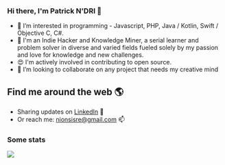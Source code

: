 ### Hi there, I'm Patrick N'DRI 👋

- 👀 I’m interested in programming - Javascript, PHP, Java / Kotlin, Swift / Objective C, C#.
- 🧠 I'm an Indie Hacker and Knowledge Miner, a serial learner and problem solver in diverse and varied fields fueled solely by my passion and love for knowledge and new challenges.
- 😍 I'm actively involved in contributing to open source.
- 💞️ I’m looking to collaborate on any project that needs my creative mind

## Find me around the web 🌎

- Sharing updates on [LinkedIn](https://www.linkedin.com/in/nionsisre/) 💼
- Or reach me: nionsisre@gmail.com 📫

### Some stats

<!--<img height="180em" src="https://github-readme-stats.vercel.app/api?username=nionsisre&show_icons=true&count_private=true" alt="Kouassi Nionsis-re NDRI's github stats" />
<img src="https://github-readme-stats.vercel.app/api/top-langs/?username=nionsisre&count_private=true&layout=compact&langs_count=10" alt="Kouassi Nionsis-re NDRI's github top languages" />

<img src="https://github-readme-streak-stats.herokuapp.com/?user=nionsisre&show_icons=true&count_private=true" />-->

![](http://github-profile-summary-cards.vercel.app/api/cards/profile-details?username=nionsisre&theme=github_dark)

